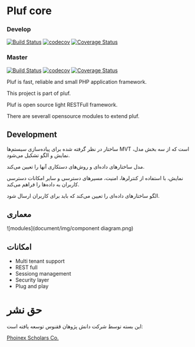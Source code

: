 # Pluf core

### Develop

[![Build Status](https://travis-ci.org/pluf/core.svg?branch=develop)](https://travis-ci.org/pluf/core)
[![codecov](https://codecov.io/gh/pluf/core/branch/develop/graph/badge.svg)](https://codecov.io/gh/pluf/core)
[![Coverage Status](https://coveralls.io/repos/github/pluf/core/badge.svg?branch=develop)](https://coveralls.io/github/pluf/core?branch=develop)

### Master

[![Build Status](https://travis-ci.org/pluf/core.svg?branch=master)](https://travis-ci.org/pluf/core)
[![codecov](https://codecov.io/gh/pluf/core/branch/master/graph/badge.svg)](https://codecov.io/gh/pluf/core)
[![Coverage Status](https://coveralls.io/repos/github/pluf/core/badge.svg?branch=master)](https://coveralls.io/github/pluf/core?branch=master)

Pluf is fast, reliable and small PHP application framework.

This project is part of pluf.

Pluf is open source light RESTFull framework. 

There are severall opensource modules to extend pluf.

## Development

ساختار در نظر گرفته شده برای پیاده‌سازی سیستم‌ها MVT است که از سه بخش مدل، نمایش و الگو تشکیل می‌شود. 

مدل ساختارهای داده‌ای و روش‌های دستکاری آنها را تعیین می‌کند.

نمایش، با استفاده از کنترلرها، امنیت، مسیر‌های دسترسی و سایر امکانات دسترسی کاربران به داده‌ها را فراهم می‌کند.

الگو ساختارهای داده‌ای را تعیین می‌کند که باید برای کاربران ارسال شود.


## معماری

![modules](document/img/component diagram.png)


## امکانات

- Multi tenant support
- REST full
- Sessiong management
- Security layer
- Plug and play

# حق نشر

این بسته توسط شرکت دانش پژوهان ققنوس توسعه یافته است:

[Phoinex Scholars Co.](http://dpq.co.ir)

